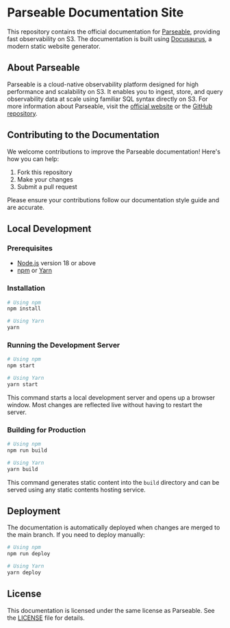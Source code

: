 # Parseable Documentation Site

This repository contains the official documentation for [Parseable](https://parseable.io), providing fast observability on S3. The documentation is built using [Docusaurus](https://docusaurus.io/), a modern static website generator.

## About Parseable

Parseable is a cloud-native observability platform designed for high performance and scalability on S3. It enables you to ingest, store, and query observability data at scale using familiar SQL syntax directly on S3. For more information about Parseable, visit the [official website](https://parseable.io) or the [GitHub repository](https://github.com/parseablehq/parseable).

## Contributing to the Documentation

We welcome contributions to improve the Parseable documentation! Here's how you can help:

1. Fork this repository
2. Make your changes
3. Submit a pull request

Please ensure your contributions follow our documentation style guide and are accurate.

## Local Development

### Prerequisites

- [Node.js](https://nodejs.org/) version 18 or above
- [npm](https://www.npmjs.com/) or [Yarn](https://yarnpkg.com/)

### Installation

```bash
# Using npm
npm install

# Using Yarn
yarn
```

### Running the Development Server

```bash
# Using npm
npm start

# Using Yarn
yarn start
```

This command starts a local development server and opens up a browser window. Most changes are reflected live without having to restart the server.

### Building for Production

```bash
# Using npm
npm run build

# Using Yarn
yarn build
```

This command generates static content into the `build` directory and can be served using any static contents hosting service.

## Deployment

The documentation is automatically deployed when changes are merged to the main branch. If you need to deploy manually:

```bash
# Using npm
npm run deploy

# Using Yarn
yarn deploy
```

## License

This documentation is licensed under the same license as Parseable. See the [LICENSE](LICENSE) file for details.
